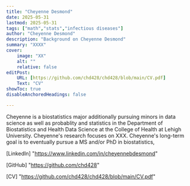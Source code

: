 ```yaml
---
title: "Cheyenne Desmond"
date: 2025-05-31
lastmod: 2025-05-31
tags: ["math","stats","infectious diseases"]
author: "Cheyenne Desmond"
description: "Background on Cheyenne Desmond" 
summary: "XXXX"
cover:
    image: "XX"
    alt: ""
    relative: false
editPost:
    URL: [https://github.com/chd428/chd428/blob/main/CV.pdf]
    Text: "CV"
showToc: true
disableAnchoredHeadings: false

---
```


Cheyenne is a biostatistics major additionally pursuing minors in data science as well as probablity and statistics in the Department of Biostatistics and Health Data Science at the College of Health at Lehigh University.
Cheyenne's research focuses on XXX.
Cheyenne's long-term goal is to eventually pursue a MS and/or PhD in biostatistics,

[LinkedIn] "https://www.linkedin.com/in/cheyennebdesmond"

[GitHub] "https://github.com/chd428"

[CV] "https://github.com/chd428/chd428/blob/main/CV.pdf"
